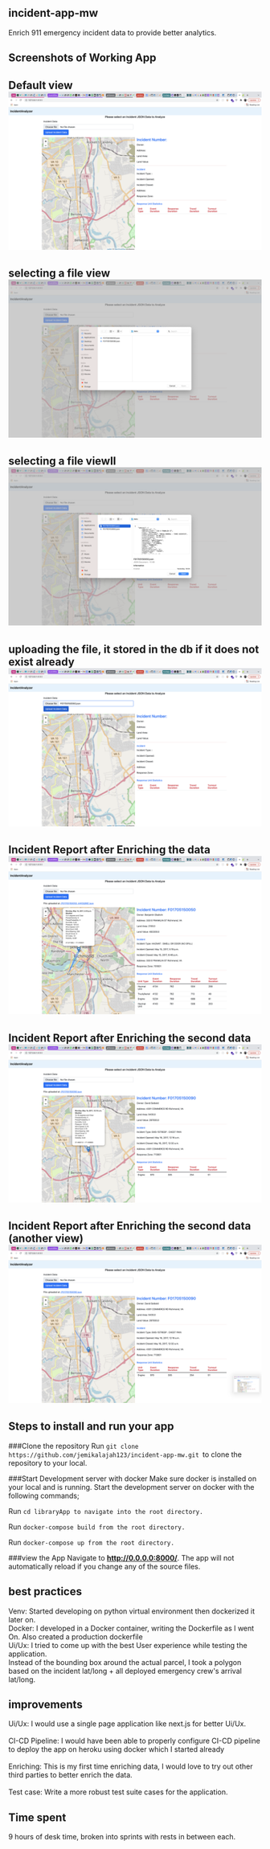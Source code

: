## incident-app-mw
Enrich 911 emergency incident data to provide better analytics.

## Screenshots of Working App

Default view
![](https://github.com/jemikalajah123/incident-app-mw/blob/master/docs/1.png?raw=true)
-----------
selecting a file view
![](https://github.com/jemikalajah123/incident-app-mw/blob/master/docs/2.png?raw=true)
-----------
selecting a file viewII
![](https://github.com/jemikalajah123/incident-app-mw/blob/master/docs/3.png?raw=true)
-----------
uploading the file, it stored in the db if it does not exist already
![](https://github.com/jemikalajah123/incident-app-mw/blob/master/docs/4.png?raw=true)
-----------
Incident Report after Enriching the data
![](https://github.com/jemikalajah123/incident-app-mw/blob/master/docs/5.png?raw=true)
-----------
Incident Report after Enriching the second data
![](https://github.com/jemikalajah123/incident-app-mw/blob/master/docs/7.png?raw=true)
-----------
Incident Report after Enriching the second data (another view)
![](https://github.com/jemikalajah123/incident-app-mw/blob/master/docs/9.png?raw=true)
-----------

## Steps to install and run your app

###Clone the repository
Run `git clone https://github.com/jemikalajah123/incident-app-mw.git `to clone the repository to your local.

###Start Development server with docker
Make sure docker is installed on your local and is running. Start the development server on docker with the following commands;

Run `cd libraryApp to navigate into the root directory.`

Run `docker-compose build from the root directory.`

Run `docker-compose up from the root directory.`

###view the App
Navigate to **http://0.0.0.0:8000/**. The app will not automatically reload if you change any of the source files.

## best practices
Venv: Started developing on python virtual environment then dockerized it later on.<br />
Docker: I developed in a Docker container, writing the Dockerfile as I went On. Also created a production dockerfile<br />
Ui/Ux: I tried to come up with the best User experience while testing the application.<br />
Instead of the bounding box around the actual parcel, I took a polygon based on the incident lat/long + all deployed emergency crew's arrival lat/long.<br />

## improvements
Ui/Ux: I would use a single page application like next.js for better Ui/Ux.<br /><br />
CI-CD Pipeline: I would have been able to properly configure CI-CD pipeline to deploy the app on heroku using docker which I started already<br /><br />
Enriching: This is my first time enriching data, I would love to try out other third parties to better enrich the data.<br /><br />
Test case: Write a more robust test suite cases for the application.


## Time spent
9 hours of desk time, broken into sprints with rests in between each.
